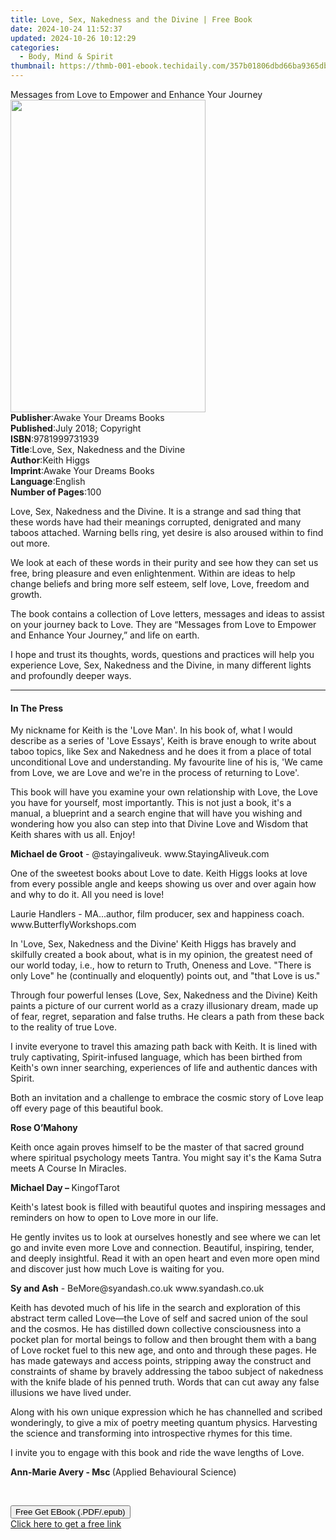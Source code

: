 ```yaml
---
title: Love, Sex, Nakedness and the Divine | Free Book
date: 2024-10-24 11:52:37
updated: 2024-10-26 10:12:29
categories:
  - Body, Mind & Spirit
thumbnail: https://thmb-001-ebook.techidaily.com/357b01806dbd66ba9365db08597048b180ca728a665cc5b0337a181716c0d961.jpg
---
```

<main id="book-container">
  <div class="flex flex-col">
    <div class="book-brief flex-1 py-6 px-4 sm:p-6 md:py-10 md:px-8">
      <!-- brief-->
      <div class="book-brief-main">
        Messages from Love to Empower and Enhance Your Journey
      </div>
    </div>
    <div
      class="book-meta-info flex-1 grid gap-4 col-start-1 col-end-3 row-start-1 sm:mb-6 sm:grid-cols-4 lg:gap-6 lg:col-start-2 lg:row-end-6 lg:row-span-6 lg:mb-0"
    >
      <div
        class="book-meta-info-left place-content-center mt-4 p-4 text-sm leading-6 col-start-2 col-span-2 dark:text-slate-400"
      >
        <img
          class="w-full h-500 object-cover rounded-lg sm:h-255 sm:col-span-2 lg:col-span-full"
          src="https://img-001-ebook.techidaily.com/9c685f55fac2f4fe0d8a282a05e3598b76d8ff53fd6aebe458862ca622945c89.jpg"
          alt=""
          width="312"
          height="500"
        />
      </div>
      <div
        class="book-meta-info-right mt-2 col-start-1 row-start-2 col-span-3 self-center"
      >
        <!-- meta data  -->
        <div class="flex flex-col px-4 md:px-8">
          <div class="flex-1">
            <strong>Publisher</strong>:<span class="px-2"
              >Awake Your Dreams Books</span
            >
          </div>
          <div class="flex-1">
            <strong>Published</strong>:<span class="px-2"
              >July 2018; Copyright</span
            >
          </div>
          <div class="flex-1">
            <strong>ISBN</strong>:<span class="px-2">9781999731939</span>
          </div>
          <div class="flex-1">
            <strong>Title</strong>:<span class="px-2"
              >Love, Sex, Nakedness and the Divine</span
            >
          </div>
          <div class="flex-1">
            <strong>Author</strong>:<span class="px-2">Keith Higgs</span>
          </div>
          <div class="flex-1">
            <strong>Imprint</strong>:<span class="px-2"
              >Awake Your Dreams Books</span
            >
          </div>
          <div class="flex-1">
            <strong>Language</strong>:<span class="px-2">English</span>
          </div>
          <div class="flex-1">
            <strong>Number of Pages</strong>:<span class="px-2">100</span>
          </div>
        </div>
      </div>
    </div>
    <div class="book-description flex-1 py-6 px-4 sm:p-6 md:py-10 md:px-8">
      <div class="book-description-main">
        <div accordion-content="" id="description">
          <p>
            Love, Sex, Nakedness and the Divine. It is a strange and sad thing
            that these words have had their meanings corrupted, denigrated and
            many taboos attached. Warning bells ring, yet desire is also aroused
            within to find out more.
          </p>
          <p>
            We look at each of these words in their purity and see how they can
            set us free, bring pleasure and even enlightenment. Within are ideas
            to help change beliefs and bring more self esteem, self love, Love,
            freedom and growth.
          </p>
          <p>
            The book contains a collection of Love letters, messages and ideas
            to assist on your journey back to Love. They are “Messages from Love
            to Empower and Enhance Your Journey,” and life on earth.
          </p>
          <p>
            I hope and trust its thoughts, words, questions and practices will
            help you experience Love, Sex, Nakedness and the Divine, in many
            different lights and profoundly deeper ways.
          </p>
        </div>
      </div>
    </div>
    <div class="book-excerpts flex-1 py-6 px-4 sm:p-6 md:py-10 md:px-8">
      <!-- excerpts-->
      <div class="book-excerpts-main">
        <hr />
        <h4 class="placeholder placeholder-heading">
          <span>In The Press</span>
        </h4>
        <p></p>
        <p>
          My nickname for Keith is the 'Love Man'. In his book of, what I would
          describe as a series of 'Love Essays', Keith is brave enough to write
          about taboo topics, like Sex and Nakedness and he does it from a place
          of total unconditional Love and understanding. My favourite line of
          his is, 'We came from Love, we are Love and we're in the process of
          returning to Love'.
        </p>
        <p>
          This book will have you examine your own relationship with Love, the
          Love you have for yourself, most importantly. This is not just a book,
          it's a manual, a blueprint and a search engine that will have you
          wishing and wondering how you also can step into that Divine Love and
          Wisdom that Keith shares with us all. Enjoy!
        </p>
        <p>
          <strong>Michael de Groot</strong> - @stayingaliveuk.
          www.StayingAliveuk.com
        </p>
        <p>
          One of the sweetest books about Love to date. Keith Higgs looks at
          love from every possible angle and keeps showing us over and over
          again how and why to do it. All you need is love!
        </p>
        <p>
          Laurie Handlers - MA...author, film producer, sex and happiness coach.
          www.ButterflyWorkshops.com
        </p>
        <p>
          In 'Love, Sex, Nakedness and the Divine' Keith Higgs has bravely and
          skilfully created a book about, what is in my opinion, the greatest
          need of our world today, i.e., how to return to Truth, Oneness and
          Love. "There is only Love" he (continually and eloquently) points out,
          and "that Love is us."
        </p>
        <p>
          Through four powerful lenses (Love, Sex, Nakedness and the Divine)
          Keith paints a picture of our current world as a crazy illusionary
          dream, made up of fear, regret, separation and false truths. He clears
          a path from these back to the reality of true Love.
        </p>
        <p>
          I invite everyone to travel this amazing path back with Keith. It is
          lined with truly captivating, Spirit-infused language, which has been
          birthed from Keith's own inner searching, experiences of life and
          authentic dances with Spirit.
        </p>
        <p>
          Both an invitation and a challenge to embrace the cosmic story of Love
          leap off every page of this beautiful book.
        </p>
        <p><strong>Rose O’Mahony</strong></p>
        <p>
          Keith once again proves himself to be the master of that sacred ground
          where spiritual psychology meets Tantra. You might say it's the Kama
          Sutra meets A Course In Miracles.
        </p>
        <p><strong>Michael Day – </strong>KingofTarot</p>
        <p>
          Keith's latest book is filled with beautiful quotes and inspiring
          messages and reminders on how to open to Love more in our life.
        </p>
        <p>
          He gently invites us to look at ourselves honestly and see where we
          can let go and invite even more Love and connection. Beautiful,
          inspiring, tender, and deeply insightful. Read it with an open heart
          and even more open mind and discover just how much Love is waiting for
          you.
        </p>
        <p>
          <strong>Sy and Ash</strong> - BeMore@syandash.co.uk www.syandash.co.uk
        </p>
        <p>
          Keith has devoted much of his life in the search and exploration of
          this abstract term called Love—the Love of self and sacred union of
          the soul and the cosmos. He has distilled down collective
          consciousness into a pocket plan for mortal beings to follow and then
          brought them with a bang of Love rocket fuel to this new age, and onto
          and through these pages. He has made gateways and access points,
          stripping away the construct and constraints of shame by bravely
          addressing the taboo subject of nakedness with the knife blade of his
          penned truth. Words that can cut away any false illusions we have
          lived under.
        </p>
        <p>
          Along with his own unique expression which he has channelled and
          scribed wonderingly, to give a mix of poetry meeting quantum physics.
          Harvesting the science and transforming into introspective rhymes for
          this time.
        </p>
        <p>
          I invite you to engage with this book and ride the wave lengths of
          Love.
        </p>
        <p>
          <strong>Ann-Marie Avery - Msc </strong>(Applied Behavioural Science)
        </p>
        <p>&nbsp;</p>
        <p></p>
      </div>
    </div>
    <div
      class="book-about-author flex-1 py-6 px-4 sm:p-6 md:py-10 md:px-8"
    ></div>
    <div class="book-free-get flex-1 py-6 px-4 sm:p-6 md:py-10 md:px-8">
      <button
        id="btn-free-get"
        class="bg-blue-500 hover:bg-blue-700 text-white font-bold py-2 px-4 rounded"
      >
        Free Get EBook (.PDF/.epub)
      </button>
      <div id="countdown-display" class="px-2 text-lg mt-2"></div>
      <a
        id="free-link"
        class="hidden bg-blue-500 hover:bg-blue-700 text-white font-bold py-2 px-4 rounded"
        href="https://www.ebooks.com/en-us/book/209863178/love-sex-nakedness-and-the-divine/keith-higgs/"
        target="_blank"
        >Click here to get a free link</a
      >
    </div>
    <script>
      let countdownTime = 0;
      let countdownInterval = null;
      document
        .getElementById('btn-free-get')
        .addEventListener('click', startCountdown);
      function startCountdown() {
        countdownTime = new Date().getTime() + 60000 * 3;
        countdownInterval = setInterval(updateCountdown, 1000);
        document.getElementById('btn-free-get').disabled = true;
        document
          .getElementById('btn-free-get')
          .classList.add('bg-gray-500', 'cursor-not-allowed');
      }
      function updateCountdown() {
        let currentTime = new Date().getTime();
        let timeLeft = countdownTime - currentTime;
        let secondsLeft = Math.floor(timeLeft / 1000);
        document.getElementById('countdown-display').innerHTML =
          `Remaining time: ${secondsLeft} seconds.`;
        if (secondsLeft <= 0) {
          clearInterval(countdownInterval);
          document.getElementById('btn-free-get').classList.add('hidden');
          document.getElementById('free-link').classList.remove('hidden');
          document.getElementById('countdown-display').innerHTML = '';
        }
      }
    </script>
  </div>
</main>
